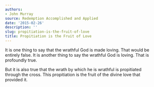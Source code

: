 ```yaml
---
authors:
- John Murray
source: Redemption Accomplished and Applied
date: '2015-02-26'
description: ''
slug: propitiation-is-the-fruit-of-love
title: Propitiation is the Fruit of Love
---
```

It is one thing to say that the wrathful God is made loving. That would be entirely false. It is another thing to say the wrathful God is loving. That is profoundly true.

But it is also true that the wrath by which he is wrathful is propitiated through the cross. This propitiation is the fruit of the divine love that provided it.




